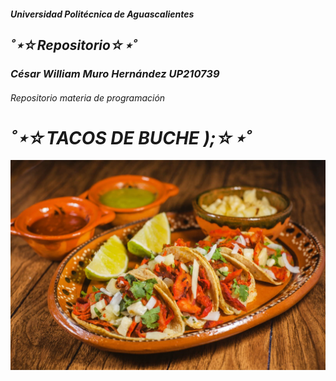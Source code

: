 ##### Universidad Politécnica de Aguascalientes
## ___˚⋆☆Repositorio☆⋆˚___
### ___César William Muro Hernández UP210739___
###### Repositorio materia de programación
# ___˚⋆☆TACOS DE BUCHE );☆⋆˚___
![):](imagen/shutterstock_1022498464.jpg)
